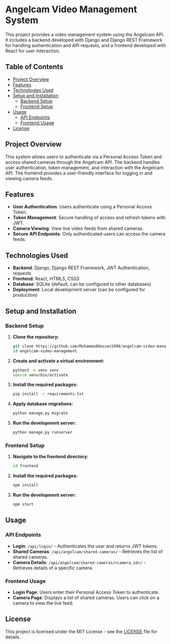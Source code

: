 # Angelcam Video Management System

This project provides a video management system using the Angelcam API. It includes a backend developed with Django and Django REST Framework for handling authentication and API requests, and a frontend developed with React for user interaction.

## Table of Contents

- [Project Overview](#project-overview)
- [Features](#features)
- [Technologies Used](#technologies-used)
- [Setup and Installation](#setup-and-installation)
  - [Backend Setup](#backend-setup)
  - [Frontend Setup](#frontend-setup)
- [Usage](#usage)
  - [API Endpoints](#api-endpoints)
  - [Frontend Usage](#frontend-usage)
- [License](#license)

## Project Overview

This system allows users to authenticate via a Personal Access Token and access shared cameras through the Angelcam API. The backend handles user authentication, token management, and interaction with the Angelcam API. The frontend provides a user-friendly interface for logging in and viewing camera feeds.

## Features

- **User Authentication**: Users authenticate using a Personal Access Token.
- **Token Management**: Secure handling of access and refresh tokens with JWT.
- **Camera Viewing**: View live video feeds from shared cameras.
- **Secure API Endpoints**: Only authenticated users can access the camera feeds.

## Technologies Used

- **Backend**: Django, Django REST Framework, JWT Authentication, requests
- **Frontend**: React, HTML5, CSS3
- **Database**: SQLite (default, can be configured to other databases)
- **Deployment**: Local development server (can be configured for production)

## Setup and Installation

### Backend Setup

1. **Clone the repository:**

   ```bash
   git clone https://github.com/MuhammadHassan1998/angelcam-video-management.git
   cd angelcam-video-management
   ```

2. **Create and activate a virtual environment:**

   ```bash
   python3 -m venv venv
   source venv/bin/activate
   ```

3. **Install the required packages:**

   ```bash
   pip install -r requirements.txt
   ```

4. **Apply database migrations:**

   ```bash
   python manage.py migrate
   ```

5. **Run the development server:**

   ```bash
   python manage.py runserver
   ```

### Frontend Setup

1. **Navigate to the frontend directory:**

   ```bash
   cd frontend
   ```

2. **Install the required packages:**

   ```bash
   npm install
   ```

3. **Run the development server:**

   ```bash
   npm start
   ```

## Usage

### API Endpoints

- **Login**: `/api/login/` - Authenticates the user and returns JWT tokens.
- **Shared Cameras**: `/api/angelcam/shared-cameras/` - Retrieves the list of shared cameras.
- **Camera Details**: `/api/angelcam/shared-cameras/<camera_id>/` - Retrieves details of a specific camera.

### Frontend Usage

- **Login Page**: Users enter their Personal Access Token to authenticate.
- **Camera Page**: Displays a list of shared cameras. Users can click on a camera to view the live feed.

## License

This project is licensed under the MIT License - see the [LICENSE](LICENSE) file for details.
